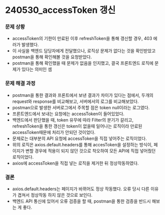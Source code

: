 # 240530_accessToken 갱신

### 문제 상황

- accessToken의 기한이 만료된 이후 refreshToken을 통해 갱신할 경우, 403 에러가 발생했다.
- 이 사실을 백엔드 담당자에게 전달했으나, 로직상 문제가 없다는 것을 확인받았고 postman을 통해 확인해볼 것을 요청받았다.
- postman을 통해 확인했을 때 문제가 없음을 인지했고, 결국 프론트엔드 로직에 문제가 있다는 의미인 셈

### 문제 해결 과정

- postman을 통한 결과와 프론트에서 보낸 결과가 차이가 있다는 점에서, 두개의 request와 response를 비교해보고, 서버에서의 로그를 비교해보았다.
- postman으로 발생한 서버로그에서 주목할 점은 token null이라는 로그였다.
- 프론트엔드에서 보내는 요청에는 accessToken이 들어있었다.
- 백엔드에서 판단했을 때, token 유무에 따라 Filter의 분기가 갈리고, refreshToken을 통한 갱신은 token이 없을때 일어나는 로직이라 만료된 accessToken때문에 처리가 안되던 것이었다.
- 문제로는 대부분의 API 요청에 accessToken을 직접 넣어주는 로직이었다.
- 위의 로직은 axios.default.headers를 통해 accesToken을 설정하는 방식이, 페이지가 변할 경우에 적용이 되지 않던 것으로 착오하여 모든 API에 직접 넣어줬던 로직이었다.
- axios에 accessToken을 직접 넣는 로직을 제거한 뒤 정상작동하였다.

### 결론

- axios.default.headers는 페이지가 바뀌어도 정상 작동했다. 오류 당시 다른 이유가 겹쳐서 정상작동 하지 않은 것으로 보인다.
- 백엔드 API 통신에 있어서 오류 검증을 할 때, postman을 통한 검증을 반드시 해보는 게 좋다.
